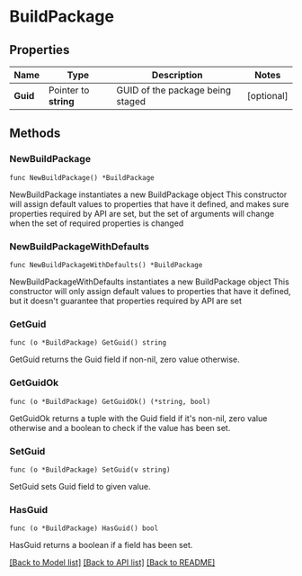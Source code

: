 # BuildPackage

## Properties

Name | Type | Description | Notes
------------ | ------------- | ------------- | -------------
**Guid** | Pointer to **string** | GUID of the package being staged | [optional] 

## Methods

### NewBuildPackage

`func NewBuildPackage() *BuildPackage`

NewBuildPackage instantiates a new BuildPackage object
This constructor will assign default values to properties that have it defined,
and makes sure properties required by API are set, but the set of arguments
will change when the set of required properties is changed

### NewBuildPackageWithDefaults

`func NewBuildPackageWithDefaults() *BuildPackage`

NewBuildPackageWithDefaults instantiates a new BuildPackage object
This constructor will only assign default values to properties that have it defined,
but it doesn't guarantee that properties required by API are set

### GetGuid

`func (o *BuildPackage) GetGuid() string`

GetGuid returns the Guid field if non-nil, zero value otherwise.

### GetGuidOk

`func (o *BuildPackage) GetGuidOk() (*string, bool)`

GetGuidOk returns a tuple with the Guid field if it's non-nil, zero value otherwise
and a boolean to check if the value has been set.

### SetGuid

`func (o *BuildPackage) SetGuid(v string)`

SetGuid sets Guid field to given value.

### HasGuid

`func (o *BuildPackage) HasGuid() bool`

HasGuid returns a boolean if a field has been set.


[[Back to Model list]](../README.md#documentation-for-models) [[Back to API list]](../README.md#documentation-for-api-endpoints) [[Back to README]](../README.md)


